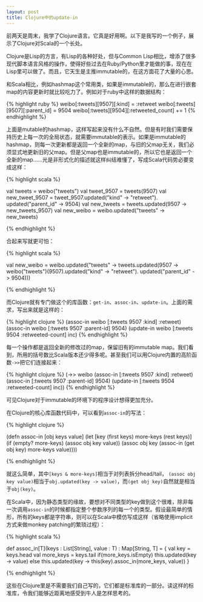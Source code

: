 ```yaml
---
layout: post
title: Clojure中的update-in
---
```

前两天是周末，我学了Clojure语言。它真是好用啊。以下是我写的一个例子，展示了Clojure对Scala的一个长处。

Clojure是Lisp的方言，有Lisp的各种好处，但与Common Lisp相比，增添了很多现代脚本语言风格的操作，使得好些过去在Ruby/Python里才能做的事，现在在Lisp里可以做了。而且，它天生是主推immutable的，在这方面花了大量的心思。

和Scala相比，例如hashmap这个常用类，如果是immutable的，那么在进行嵌套map的内容更新时就比较吃力了。例如对于ruby中这样的数据结构：

{% highlight ruby %}
weibo[:tweets][9507][:kind] = :retweet
weibo[:tweets][9507][:parent_id] = 9504
weibo[:tweets][9504][:retweeted_count] += 1
{% endhighlight %}

上面是mutable的hashmap，这样写起来没有什么不自然。但是有时我们需要保持历史上每一次的全局状态，就需要immutable的表示。如果是immutable的hashmap，则每一次更新都是返回一个全新的map，与旧的父map无关，我们必须显式地更新旧的父map。但是父map也是immutable的，所以它也是返回一个全新的map……光是非形式化的描述就这样纠结难懂了，写成Scala代码势必要变成这样：

{% highlight scala %}

val tweets = weibo("tweets")
val tweet_9507 = tweets(9507)
val new_tweet_9507 = tweet_9507.updated("kind" -> "retweet").
                                updated("parent_id" -> 9504)
val new_tweets = tweets.updated(9507 -> new_tweets_9507)
val new_weibo = weibo.updated("tweets" -> new_tweets)

{% endhighlight %}

合起来写就更可怕：

{% highlight scala %}

val new_weibo = weibo.updated("tweets" -> 
  tweets.updated(9507 -> 
    weibo("tweets")(9507).updated("kind" -> "retweet").
                          updated("parent_id" -> 9504)))

{% endhighlight %}

而Clojure就有专门做这个的库函数：`get-in`、`assoc-in`、`update-in`。上面的需求，写出来就是这样的：


{% highlight clojure %}
(assoc-in weibo [:tweets 9507 :kind] :retweet)
(assoc-in weibo [:tweets 9507 :parent-id] 9504)
(update-in weibo [:tweets 9504 :retweeted-count] inc)
{% endhighlight %}

每一个操作都是返回全新的修改过的map，保留旧有的immutable map。我们看到，所用的括号数比Scala版本还少得多呢。甚至我们可以用Clojure内置的高阶函数`->>`把它们连接起来：

{% highlight clojure %}
(->> weibo
     (assoc-in [:tweets 9507 :kind] :retweet)
     (assoc-in [:tweets 9507 :parent-id] 9504)
     (update-in [:tweets 9504 :retweeted-count] inc))
{% endhighlight %}

可见Clojure对于immutable的环境下的程序设计想得更加充分。

在Clojure的核心库函数代码中，可以看到`assoc-in`的写法：

{% highlight clojure %}

(defn assoc-in [obj keys value]
  (let [key (first keys)
        more-keys (rest keys)]
    (if (empty? more-keys)
      (assoc obj key value))
      (assoc obj key (assoc-in (get obj key) more-keys value))))

{% endhighlight %}

就这么简单，其中`[keys & more-keys]`相当于对列表拆分head/tail， `(assoc obj key value)`相当于`obj.updated(key -> value)`，而`(get obj key)`自然就是相当于`obj(key)`。

在Scala中，因为静态类型的缘故，要想对不同类型的key做到这个很难，除非每一次调用`assoc-in`的时候都指定整个参数序列的每一个的类型。假设最简单的情形，所有的keys都是字符串，则可以在Scala中模仿写成这样（省略使用implicit方式来做monkey patching的繁琐过程）：

{% highlight scala %}

def assoc_in[T](keys : List[String], value : T) : Map[String, T] = {
  val key = keys.head
  val more_keys = keys.tail
  if(more_keys.isEmpty) 
    this.updated(key -> value)
  else
    this.updated(key -> this(key).assoc_in(more_keys, value))
}

{% endhighlight %}

这些在Clojure里是不需要我们自己写的，它们都是标准库的一部分。读这样的标准库，令我们能够近距离地感受到牛人是怎样思考的。
